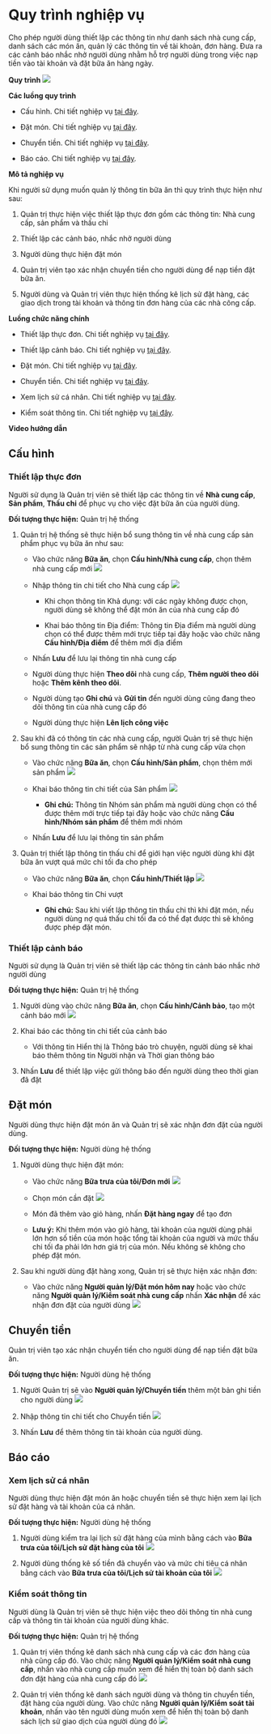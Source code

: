 # Quy trình nghiệp vụ
Cho phép người dùng thiết lập các thông tin như danh sách nhà cung cấp, danh sách các món ăn, quản lý các thông tin về tài khoản, đơn hàng. Đưa ra các cảnh báo nhắc nhở người dùng nhằm hỗ trợ người dùng trong việc nạp tiền vào tài khoản và đặt bữa ăn hàng ngày.

**Quy trình**
![](picture/PIC_DW_BuaAn-QuyTrinh.jpg)

**Các luồng quy trình**

* Cấu hình. Chi tiết nghiệp vụ <u>[tại đây](#cau-hinh)</u>.

* Đặt món. Chi tiết nghiệp vụ <u>[tại đây](#at-mon)</u>.

* Chuyển tiền. Chi tiết nghiệp vụ <u>[tại đây](#chuyen-tien)</u>.

* Báo cáo. Chi tiết nghiệp vụ <u>[tại đây](#bao-cao)</u>.

**Mô tả nghiệp vụ**

Khi người sử dụng muốn quản lý thông tin bữa ăn thì quy trình thực hiện như sau:

1. Quản trị thực hiện việc thiết lập thực đơn gồm các thông tin: Nhà cung cấp, sản phẩm và thấu chi 

2. Thiết lập các cảnh báo, nhắc nhở người dùng 

3. Người dùng thực hiện đặt món 

4. Quản trị viên tạo xác nhận chuyển tiền cho người dùng để nạp tiền đặt bữa ăn.

5. Người dùng và Quản trị viên thực hiện thống kê lịch sử đặt hàng, các giao dịch trong tài khoản và thông tin đơn hàng của các nhà công cấp.

**Luồng chức năng chính**

* Thiết lập thực đơn. Chi tiết nghiệp vụ <u>[tại đây](#thiet-lap-thuc-on)</u>.

* Thiết lập cảnh báo. Chi tiết nghiệp vụ <u>[tại đây](#thiet-lap-canh-bao)</u>.

* Đặt món. Chi tiết nghiệp vụ <u>[tại đây](#at-mon)</u>.

* Chuyển tiền. Chi tiết nghiệp vụ <u>[tại đây](#chuyen-tien)</u>.

* Xem lịch sử cá nhân. Chi tiết nghiệp vụ <u>[tại đây](#xem-lich-su-ca-nha)</u>.

* Kiểm soát thông tin. Chi tiết nghiệp vụ <u>[tại đây](#kiem-soat-thong-tin)</u>.

**Video hướng dẫn**


## **Cấu hình**

### **Thiết lập thực đơn**

Người sử dụng là Quản trị viên sẽ thiết lập các thông tin về **Nhà cung cấp**, **Sản phẩm**, **Thấu chi** để phục vụ cho việc đặt bữa ăn của người dùng.

**Đối tượng thực hiện:** Quản trị hệ thống

1. Quản trị hệ thống sẽ thực hiện bổ sung thông tin về nhà cung cấp sản phẩm phục vụ bữa ăn như sau:
   
    * Vào chức năng **Bữa ăn**, chọn **Cấu hình/Nhà cung cấp**, chọn thêm nhà cung cấp mới
    ![](picture/PIC_DW_BuaAn-NCC.png)
    
    * Nhập thông tin chi tiết cho Nhà cung cấp
    ![](picture/PIC_DW_BuaAn-NCCTao.png)
      
        * Khi chọn thông tin Khả dụng: với các ngày không được chọn, người dùng sẽ không thể đặt món ăn của nhà cung cấp đó
        
        * Khai báo thông tin Địa điểm: Thông tin Địa điểm mà người dùng chọn có thể được thêm mới trực tiếp tại đây hoặc vào chức năng **Cấu hình/Địa điểm** để thêm mới địa điểm
      
    * Nhấn **Lưu** để lưu lại thông tin nhà cung cấp
      
    * Người dùng thực hiện **Theo dõi** nhà cung cấp, **Thêm người theo dõi** hoặc **Thêm kênh theo dõi**. 
    
    * Người dùng tạo **Ghi chú** và **Gửi tin** đến người dùng cũng đang theo dõi thông tin của nhà cung cấp đó
    
    * Người dùng thực hiện **Lên lịch công việc** 
    
2. Sau khi đã có thông tin các nhà cung cấp, người Quản trị sẽ thực hiện bổ sung thông tin các sản phẩm sẽ nhập từ nhà cung cấp vừa chọn 

    * Vào chức năng **Bữa ăn**, chọn **Cấu hình/Sản phẩm**, chọn thêm mới sản phẩm 
    ![](picture/PIC_DW_BuaAn-Sanpham.png)
    
    * Khai báo thông tin chi tiết của Sản phẩm
      ![](picture/PIC_DW_BuaAn-SanphamTao.png)
        * **Ghi chú:** Thông tin Nhóm sản phẩm mà người dùng chọn có thể được thêm mới trực tiếp tại đây hoặc vào chức năng **Cấu hình/Nhóm sản phẩm** để thêm mới nhóm
      
    * Nhấn **Lưu** để lưu lại thông tin sản phẩm 
    
3. Quản trị thiết lập thông tin thấu chi để giới hạn việc người dùng khi đặt bữa ăn vượt quá mức chi tối đa cho phép

    * Vào chức năng **Bữa ăn**, chọn **Cấu hình/Thiết lập**
    ![](picture/PIC_DW_BuaAn-ThauChi.png)
    
    * Khai báo thông tin Chi vượt 
      
        * **Ghi chú:** Sau khi viết lập thông tin thấu chi thì khi đặt món, nếu người dùng nợ quá thấu chi tối đa có thể đạt được thì sẽ không được phép đặt món.

### **Thiết lập cảnh báo**

Người sử dụng là Quản trị viên sẽ thiết lập các thông tin cảnh báo nhắc nhở người dùng 

**Đối tượng thực hiện:** Quản trị hệ thống

1. Người dùng vào chức năng **Bữa ăn**, chọn **Cấu hình/Cảnh bảo**, tạo một cảnh báo mới 
![](picture/PIC_DW_BuaAn-CanhBao.png)

2. Khai báo các thông tin chi tiết của cảnh báo
   
    * Với thông tin Hiển thị là Thông báo trò chuyện, người dùng sẽ khai báo thêm thông tin Người nhận và Thời gian thông báo
    
3. Nhấn **Lưu** để thiết lập việc gửi thông báo đến người dùng theo thời gian đã đặt

## **Đặt món**

Người dùng thực hiện đặt món ăn và Quản trị sẽ xác nhận đơn đặt của người dùng.

**Đối tượng thực hiện:** Người dùng hệ thống

1. Người dùng thực hiện đặt món:
   
    * Vào chức năng **Bữa trưa của tôi/Đơn mới**
    ![](picture/PIC_DW_BuaAn-DonMoi.png)
    
    * Chọn món cần đặt
    ![](picture/PIC_DW_BuaAn-ThemMon.png)
    
    * Món đã thêm vào giỏ hàng, nhấn **Đặt hàng ngay** để tạo đơn
    
    * **Lưu ý:** Khi thêm món vào giỏ hàng, tài khoản của người dùng phải lớn hơn số tiền của món hoặc tổng tài khoản của người và mức thấu chi tối đa phải lớn hơn giá trị của món. Nếu không sẽ không cho phép đặt món.

2. Sau khi người dùng đặt hàng xong, Quản trị sẽ thực hiện xác nhận đơn:
   
    * Vào chức năng **Người quản lý/Đặt món hôm nay** hoặc vào chức năng **Người quản lý/Kiểm soát nhà cung cấp** nhấn **Xác nhận** để xác nhận đơn đặt của người dùng
    ![](picture/PIC_DW_BuaAn-XacNhanDon.png)

## **Chuyển tiền**

Quản trị viên tạo xác nhận chuyển tiền cho người dùng để nạp tiền đặt bữa ăn.

**Đối tượng thực hiện:** Người dùng hệ thống

1. Người Quản trị sẽ vào **Người quản lý/Chuyển tiền** thêm một bản ghi tiền cho người dùng
![](picture/PIC_DW_BuaAn-ChuyenTien.png)

3. Nhập thông tin chi tiết cho Chuyển tiền
![](picture/PIC_DW_BuaAn-ChuyenTienTao.png)

4. Nhấn **Lưu** để thêm thông tin tài khoản của người dùng.


## **Báo cáo**

### **Xem lịch sử cá nhân**

Người dùng thực hiện đặt món ăn hoặc chuyển tiền sẽ thực hiện xem lại lịch sử đặt hàng và tài khoản của cá nhân. 

**Đối tượng thực hiện:** Người dùng hệ thống

1. Người dùng kiểm tra lại lịch sử đặt hàng của mình bằng cách vào **Bữa trưa của tôi/Lịch sử đặt hàng của tôi**
![](picture/PIC_DW_BuaAn-LichSuDatHang.png)

2. Người dùng thống kê số tiền đã chuyển vào và mức chi tiêu cá nhân bằng cách vào **Bữa trưa của tôi/Lịch sử tài khoản của tôi**
![](picture/PIC_DW_BuaAn-LichSuTaiKhoan.png)

### **Kiểm soát thông tin**

Người dùng là Quản trị viên sẽ thực hiện việc theo dõi thông tin nhà cung cấp và thông tin tài khoản của người dùng khác. 

**Đối tượng thực hiện:** Quản trị hệ thống

1. Quản trị viên thống kê danh sách nhà cung cấp và các đơn hàng của nhà cũng cấp đó. Vào chức năng **Người quản lý/Kiểm soát nhà cung cấp**, nhấn vào nhà cung cấp muốn xem để hiển thị toàn bộ danh sách đơn đặt hàng của nhà cung cấp đó 
![](picture/PIC_DW_BuaAn-KiemSoatNCC.png)


2. Quản trị viên thống kê danh sách người dùng và thông tin chuyển tiền, đặt hàng của người dùng. Vào chức năng **Người quản lý/Kiểm soát tài khoản**, nhấn vào tên người dùng muốn xem để hiển thị toàn bộ danh sách lịch sử giao dịch của người dùng đó 
![](picture/PIC_DW_BuaAn-KiemSoatTaiKhoan.png)
